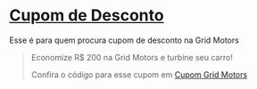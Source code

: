 # [Cupom de Desconto](https://github.com/CupomDeDesconto/Promocoes/blob/main/README.md)
Esse é para quem procura cupom de desconto na Grid Motors
<blockquote cite="https://asasdodesconto.com/automotivo/economize-rs-200-na-grid-motors-e-turbine-seu-carro-15901"><p>Economize R$ 200 na Grid Motors e turbine seu carro!</p><footer>Confira o código para esse cupom em <a href="https://asasdodesconto.com/automotivo/economize-rs-200-na-grid-motors-e-turbine-seu-carro-15901">Cupom Grid Motors</a></footer></blockquote>